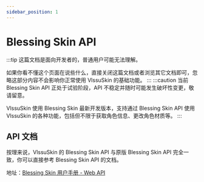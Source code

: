 ```yaml
---
sidebar_position: 1
---
```


# Blessing Skin API

:::tip
这篇文档是面向开发者的，普通用户可能无法理解。

如果你看不懂这个页面在说些什么，直接关闭这篇文档或者浏览其它文档即可，忽略这部分内容不会影响你正常使用 VlssuSkin 的基础功能。
:::
:::caution
当前 Blessing Skin API 正处于试验阶段，API 不稳定并随时可能发生破坏性变更，敬请留意。

VlssuSkin 使用 Blessing Skin 最新开发版本，支持通过 Blessing Skin API 使用 VlssuSkin 的各种功能，包括但不限于获取角色信息、更改角色材质等。
:::

## API 文档
按理来说，VlssuSkin 的 Blessing Skin API 与原版 Blessing Skin API 完全一致，你可以直接参考 Blessing Skin API 的文档。

地址：[Blessing Skin 用户手册 - Web API](https://blessing.netlify.app/api/)
